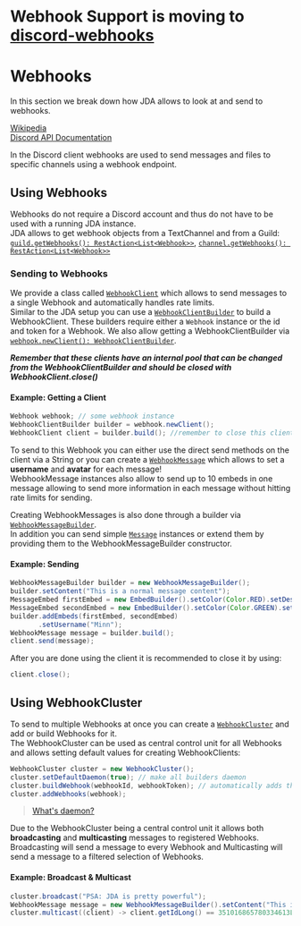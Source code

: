 # Webhook Support is moving to [discord-webhooks](https://github.com/MinnDevelopment/discord-webhooks)

# Webhooks

In this section we break down how JDA allows to look at and send to webhooks.

[Wikipedia](https://en.wikipedia.org/wiki/Webhook) 
<br>[Discord API Documentation](https://discordapp.com/developers/docs/resources/webhook)

In the Discord client webhooks are used to send messages and files to specific channels using a webhook endpoint.

## Using Webhooks

Webhooks do not require a Discord account and thus do not have to be used with a running JDA instance.
<br>JDA allows to get webhook objects from a TextChannel and from a Guild:
<br>[`guild.getWebhooks(): RestAction<List<Webhook>>`](http://home.dv8tion.net:8080/job/JDA/javadoc/net/dv8tion/jda/core/entities/TextChannel.html#getWebhooks--),
[`channel.getWebhooks(): RestAction<List<Webhook>>`](http://home.dv8tion.net:8080/job/JDA/javadoc/net/dv8tion/jda/core/entities/Guild.html#getWebhooks--)

### Sending to Webhooks

We provide a class called [`WebhookClient`](http://home.dv8tion.net:8080/job/JDA/javadoc/net/dv8tion/jda/webhook/WebhookClient.html)
which allows to send messages to a single Webhook and automatically handles rate limits.
<br>Similar to the JDA setup you can use a [`WebhookClientBuilder`](http://home.dv8tion.net:8080/job/JDA/javadoc/net/dv8tion/jda/webhook/WebhookClientBuilder.html) to build a WebhookClient.
These builders require either a `Webhook` instance or the id and token for a Webhook. We also allow getting a WebhookClientBuilder via [`webhook.newClient(): WebhookClientBuilder`](http://home.dv8tion.net:8080/job/JDA/javadoc/net/dv8tion/jda/core/entities/Webhook.html#newClient--).

**_Remember that these clients have an internal pool that can be changed from the WebhookClientBuilder and should be closed with WebhookClient.close()_**

#### Example: Getting a Client
```java
Webhook webhook; // some webhook instance
WebhookClientBuilder builder = webhook.newClient();
WebhookClient client = builder.build(); //remember to close this client when you are done
```

To send to this Webhook you can either use the direct send methods on the client via a String or you can create a [`WebhookMessage`](http://home.dv8tion.net:8080/job/JDA/javadoc/net/dv8tion/jda/webhook/WebhookMessage.html)
which allows to set a **username** and **avatar** for each message!
<br>WebhookMessage instances also allow to send up to 10 embeds in one message allowing to send more information in each message without hitting rate limits for sending.

Creating WebhookMessages is also done through a builder via [`WebhookMessageBuilder`](http://home.dv8tion.net:8080/job/JDA/javadoc/net/dv8tion/jda/webhook/WebhookMessageBuilder.html).
<br>In addition you can send simple [`Message`](http://home.dv8tion.net:8080/job/JDA/javadoc/net/dv8tion/jda/core/entities/Message.html) instances or extend them by providing them to the WebhookMessageBuilder constructor.

#### Example: Sending
```java
WebhookMessageBuilder builder = new WebhookMessageBuilder();
builder.setContent("This is a normal message content");
MessageEmbed firstEmbed = new EmbedBuilder().setColor(Color.RED).setDescription("This is one embed").build();
MessageEmbed secondEmbed = new EmbedBuilder().setColor(Color.GREEN).setDescription("This is another embed").build();
builder.addEmbeds(firstEmbed, secondEmbed)
       .setUsername("Minn");
WebhookMessage message = builder.build();
client.send(message);
```

After you are done using the client it is recommended to close it by using:
```Java
client.close();
```

## Using WebhookCluster
To send to multiple Webhooks at once you can create a [`WebhookCluster`](http://home.dv8tion.net:8080/job/JDA/javadoc/net/dv8tion/jda/webhook/WebhookCluster.html) and add or build Webhooks for it.
<br>The WebhookCluster can be used as central control unit for all Webhooks and allows setting default values for creating WebhookClients:
```java
WebhookCluster cluster = new WebhookCluster();
cluster.setDefaultDaemon(true); // make all builders daemon
cluster.buildWebhook(webhookId, webhookToken); // automatically adds the built webhook
cluster.addWebhooks(webhook);
```
> [What's daemon?](https://stackoverflow.com/questions/2213340/what-is-daemon-thread-in-java)

Due to the WebhookCluster being a central control unit it allows both **broadcasting** and **multicasting** messages to registered Webhooks.
<br>Broadcasting will send a message to every Webhook and Multicasting will send a message to a filtered selection of Webhooks.
#### Example: Broadcast & Multicast
```java
cluster.broadcast("PSA: JDA is pretty powerful");
WebhookMessage message = new WebhookMessageBuilder().setContent("This is only for you: I love you <3").build();
cluster.multicast((client) -> client.getIdLong() == 351016865780334613L, message);
```